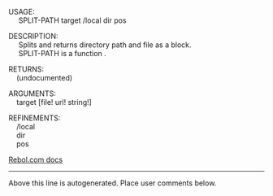 USAGE:  
&nbsp;&nbsp;&nbsp;&nbsp;&nbsp;SPLIT-PATH&nbsp;target&nbsp;/local&nbsp;dir&nbsp;pos  
  
DESCRIPTION:  
&nbsp;&nbsp;&nbsp;&nbsp;&nbsp;Splits&nbsp;and&nbsp;returns&nbsp;directory&nbsp;path&nbsp;and&nbsp;file&nbsp;as&nbsp;a&nbsp;block.  
&nbsp;&nbsp;&nbsp;&nbsp;&nbsp;SPLIT-PATH&nbsp;is&nbsp;a&nbsp;function&nbsp;.  
  
RETURNS:  
&nbsp;&nbsp;&nbsp;&nbsp;(undocumented)  
  
ARGUMENTS:  
&nbsp;&nbsp;&nbsp;&nbsp;target&nbsp;[file!&nbsp;url!&nbsp;string!]  
  
REFINEMENTS:  
&nbsp;&nbsp;&nbsp;&nbsp;/local  
&nbsp;&nbsp;&nbsp;&nbsp;dir  
&nbsp;&nbsp;&nbsp;&nbsp;pos  

[Rebol.com docs](http://www.rebol.com/r3/docs/functions/split-path.html)
___
Above this line is autogenerated. Place user comments below.
